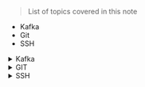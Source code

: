 
> List of topics covered in this note

- Kafka
- Git
- SSH


<details><summary> Kafka </summary>
 
 

> This repository has the complete code related to kafka producers/consumers using spring boot.

 - [Setup-Kafka](https://github.com/Avinashlikes/Resources/blob/master/Kafka.md)

> Securing your Kafka Cluster using SSL

 - [Kafka SSL SetUp](https://github.com/Avinashlikes/Resources/blob/master/Kafka_Security.md)

</details>

<details> <summary> GIT </summary>
 </details>

<details><summary> SSH </summary>

> This repository has the complete code related to SSH for day to day work

- [SSH Commands](https://github.com/Avinashlikes/Resources/blob/master/SSH.md)

</details>
 
 
